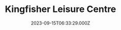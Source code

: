 ---
date: 2023-09-15T06:33:29.000Z
title: Kingfisher Leisure Centre
latitude: 52.03620184015773
longitude: 0.7340587308937416
category: checkin
---